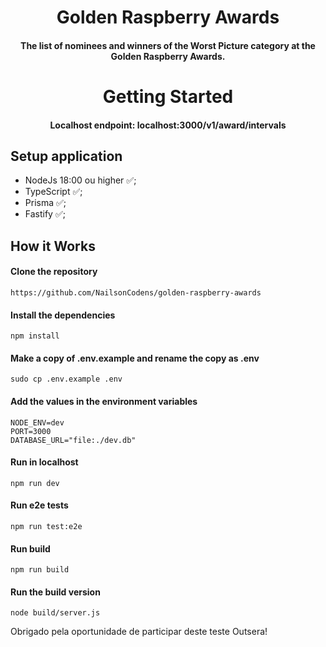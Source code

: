 <h1 align="center">
   Golden Raspberry Awards 
</h1>

<h4 align="center"> 
  The list of nominees and winners of the Worst Picture category at the Golden Raspberry Awards.
</h4>


<h1 align="center"> Getting Started</h1> 

<h4 align="center"><b>Localhost endpoint:</b> localhost:3000/v1/award/intervals </h4> 


## Setup application

- NodeJs 18:00 ou higher ✅;
- TypeScript ✅;
- Prisma ✅;
- Fastify ✅;

## How it Works

#### Clone the repository 

```
https://github.com/NailsonCodens/golden-raspberry-awards
```

#### Install the dependencies

```
npm install
```

#### Make a copy of .env.example and rename the copy as .env

```
sudo cp .env.example .env
```
#### Add the values ​​in the environment variables

```
NODE_ENV=dev
PORT=3000
DATABASE_URL="file:./dev.db"

```

#### Run in localhost

```
npm run dev 
```

#### Run e2e tests

```
npm run test:e2e 
```

#### Run build

```
npm run build
```

#### Run the build version

```
node build/server.js
```


Obrigado pela oportunidade de participar deste teste Outsera!